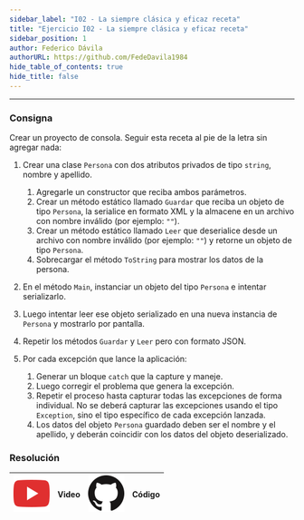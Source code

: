 ```yaml
---
sidebar_label: "I02 - La siempre clásica y eficaz receta"
title: "Ejercicio I02 - La siempre clásica y eficaz receta"
sidebar_position: 1
author: Federico Dávila
authorURL: https://github.com/FedeDavila1984
hide_table_of_contents: true
hide_title: false
---
```

---

### Consigna
Crear un proyecto de consola. Seguir esta receta al pie de la letra sin agregar nada:

1. Crear una clase `Persona` con dos atributos privados de tipo `string`, nombre y apellido.
   1. Agregarle un constructor que reciba ambos parámetros. 
   2. Crear un método estático llamado `Guardar` que reciba un objeto de tipo `Persona`, la serialice en formato XML y la almacene en un archivo con nombre inválido (por ejemplo: `""`).
   3. Crear un método estático llamado `Leer` que deserialice desde un archivo con nombre inválido (por ejemplo: `""`) y retorne un objeto de tipo `Persona`.
   4. Sobrecargar el método `ToString` para mostrar los datos de la persona. 

2. En el método `Main`, instanciar un objeto del tipo `Persona` e intentar serializarlo.

3. Luego intentar leer ese objeto serializado en una nueva instancia de `Persona` y mostrarlo por pantalla. 

4. Repetir los métodos `Guardar` y `Leer` pero con formato JSON.

5. Por cada excepción que lance la aplicación:
   1. Generar un bloque `catch` que la capture y maneje.
   2. Luego corregir el problema que genera la excepción. 
   3. Repetir el proceso hasta capturar todas las excepciones de forma individual. No se deberá capturar las excepciones usando el tipo `Exception`, sino el tipo específico de cada excepción lanzada.  
   4. Los datos del objeto `Persona` guardado deben ser el nombre y el apellido, y deberán coincidir con los datos del objeto deserializado. 


### Resolución
| ![img](/base/youtube.svg) | Video | ![img](/base/github.svg) | Código |
| :-----------------------: | :---: | :----------------------: | :----: |